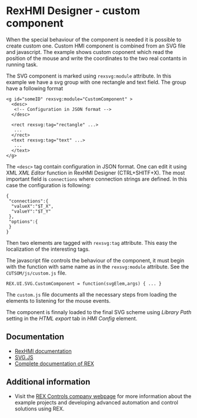 RexHMI Designer - custom component
==================================

When the special behaviour of the component is needed it is possible to create custom one. Custom HMI component is 
combined from an SVG file and javascript. 
The example shows custom coponent which read the position of the mouse and write the coordinates to the two real contants in running task.

The SVG component is marked using `rexsvg:module` attribute. In this example we have a svg group with one rectangle and text field. The group have a following format
```
<g id="someID" rexsvg:module="CustomComponent" >
  <desc>
   <!-- Configuration in JSON format -->
  </desc>
  
  <rect rexsvg:tag="rectangle" ...>
   ...
  </rect>
  <text rexsvg:tag="text" ...>
   ...
  </text>
</g>
```
The `<desc>` tag contain configuration in JSON format. One can edit it using XML *XML Editor* function in RexHMI Designer (CTRL+SHITF+X). The most important field is `connections` where connection strings are defined. In this case the configuration is following:
```
{
 "connections":{
  "valueX":"$T_X",
  "valueY":"$T_Y"
 },
 "options":{
 }
}
```

Then two elements are tagged with `rexsvg:tag` attribute. This easy the localization of the interesting tags.

The javascript file controls the behaviour of the component, it must begin with the function with same name as in the `rexsvg:module` attribute. See the `CUTSOM/js/custom.js` file.

```
REX.UI.SVG.CustomComponent = function(svgElem,args) { ... }
```

The `custom.js` file documents all the necessary steps from loading the elements to listening for the mouse events.

The component is finnaly loaded to the final SVG scheme using *Library Path* setting in the *HTML export* tab in *HMI Config* element. 

## Documentation ##

- [RexHMI documentation](https://www.rexcontrols.com/media/2.50.5/doc/ENGLISH/MANUALS/RexHMI/RexHMI_ENG.html)
- [SVG.JS](http://svgjs.com)
- [Complete documentation of REX](http://www.rexcontrols.com/documentation-and-support)

## Additional information ##

- Visit the [REX Controls company webpage](http://www.rexcontrols.com) 
for more information about the example projects and developing advanced 
automation and control solutions using REX.
